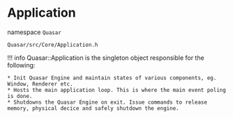# Application
namespace `Quasar`
```
Quasar/src/Core/Application.h
```

!!! info
    Quasar::Application is the singleton object responsible for the following:
    
    * Init Quasar Engine and maintain states of various components, eg. Window, Renderer etc.
    * Hosts the main application loop. This is where the main event poling is done. 
    * Shutdowns the Quasar Engine on exit. Issue commands to release memory, physical decice and safely shutdown the engine.


